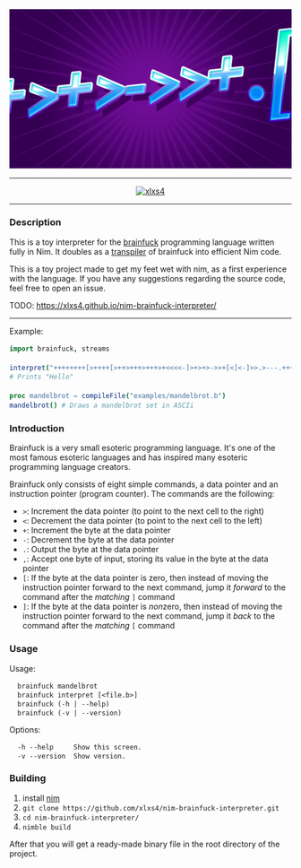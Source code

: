 <div align="center">

<img src="assets/brBanner.png">

</div>

---

<div align="center">

[![xlxs4](https://circleci.com/gh/xlxs4/nim-brainfuck-interpreter.svg?style=shield)](https://circleci.com/gh/xlxs4/nim-brainfuck-interpreter)

</div>

---

### Description

This is a toy interpreter for the [brainfuck](https://www.wikiwand.com/en/Brainfuck) programming language written fully in Nim.
It doubles as a [transpiler](https://www.wikiwand.com/en/Source-to-source_compiler) of brainfuck into efficient Nim code.

This is a toy project made to get my feet wet with nim, as a first experience with the language.
If you have any suggestions regarding the source code, feel free to open an issue.

TODO: https://xlxs4.github.io/nim-brainfuck-interpreter/

---

Example:

```nim
import brainfuck, streams

interpret("++++++++[>++++[>++>+++>+++>+<<<<-]>+>+>->>+[<]<-]>>.>---.+++++++..+++.")
# Prints "Hello"

proc mandelbrot = compileFile("examples/mandelbrot.b")
mandelbrot() # Draws a mandelbrot set in ASCIi
```

### Introduction

Brainfuck is a very small esoteric programming language.
It's one of the most famous esoteric languages and has inspired many esoteric programming language creators.

Brainfuck only consists of eight simple commands, a data pointer and an instruction pointer (program counter).
The commands are the following:

- `>`: Increment the data pointer (to point to the next cell to the right)
- `<`: Decrement the data pointer (to point to the next cell to the left)
- `+`: Increment the byte at the data pointer
- `-`: Decrement the byte at the data pointer
- `.`: Output the byte at the data pointer
- `,`: Accept one byte of input, storing its value in the byte at the data pointer
- `[`: If the byte at the data pointer is zero, then instead of moving the instruction pointer forward to the next command, jump it *forward* to the command after the *matching* `]` command
- `]`: If the byte at the data pointer is *non*zero, then instead of moving the instruction pointer forward to the next command, jump it *back* to the command after the *matching* `[` command

### Usage

Usage:

```fish
  brainfuck mandelbrot
  brainfuck interpret [<file.b>]
  brainfuck (-h | --help)
  brainfuck (-v | --version)
```

Options:

```fish
  -h --help     Show this screen.
  -v --version  Show version.
```

### Building

1. install [nim](https://nim-lang.org/)
2. `git clone https://github.com/xlxs4/nim-brainfuck-interpreter.git`
3. `cd nim-brainfuck-interpreter/`
4. `nimble build`

After that you will get a ready-made binary file in the root directory of the project.
